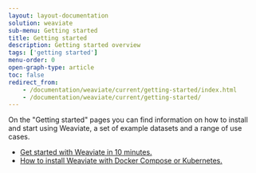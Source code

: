 ```yaml
---
layout: layout-documentation
solution: weaviate
sub-menu: Getting started
title: Getting started
description: Getting started overview
tags: ['getting started']
menu-order: 0
open-graph-type: article
toc: false
redirect_from:
    - /documentation/weaviate/current/getting-started/index.html
    - /documentation/weaviate/current/getting-started/
---
```


On the "Getting started" pages you can find information on how to install and start using Weaviate, a set of example datasets and a range of use cases.

- [Get started with Weaviate in 10 minutes.](./quick-start.html)
- [How to install Weaviate with Docker Compose or Kubernetes.](./installation.html)
